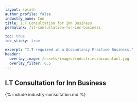 ```yaml
---
layout: splash 
author_profile: false 
industry_name: Inn
title: I.T Consultation for Inn Business
permalink: /it-consultation-for-inn-business

toc: true
toc_sticky: true

excerpt: "I.T required in a Accountancy Practice Business."
header:
  overlay_image: /assets/images/industries/accountant.jpg
  overlay_filter: 0.5 
---
```


## I.T Consultation for Inn Business

{% include industry-consultation.md %}
